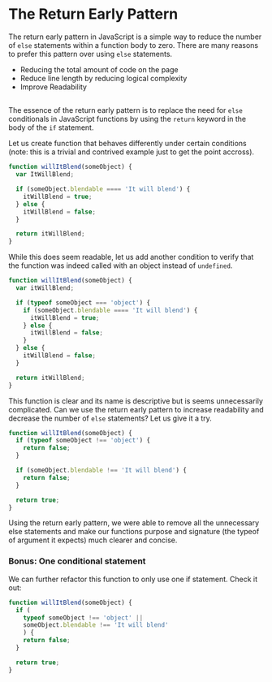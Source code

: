 # The Return Early Pattern

The return early pattern in JavaScript is a simple way to reduce the number of `else` statements within a function body to zero. There are many reasons to prefer this pattern over using `else` statements.

* Reducing the total amount of code on the page
* Reduce line length by reducing logical complexity
* Improve Readability

##  

The essence of the return early pattern is to replace the need for `else` conditionals in JavaScript functions by using the `return` keyword in the body of the `if` statement.

Let us create function that behaves differently under certain conditions (note: this is a trivial and contrived example just to get the point accross).

```js
function willItBlend(someObject) {
  var ItWillBlend;

  if (someObject.blendable ==== 'It will blend') {
    itWillBlend = true;
  } else {
    itWillBlend = false;
  }

  return itWillBlend;
}
```

While this does seem readable, let us add another condition to verify that the function was indeed called with an object instead of `undefined`.

```js
function willItBlend(someObject) {
  var itWillBlend;

  if (typeof someObject === 'object') {
    if (someObject.blendable ==== 'It will blend') {
      itWillBlend = true;
    } else {
      itWillBlend = false;
    }
  } else {
    itWillBlend = false;
  }

  return itWillBlend;
}
```

This function is clear and its name is descriptive but is seems unnecessarily complicated. Can we use the return early pattern to increase readability and decrease the number of `else` statements? Let us give it a try.


```js
function willItBlend(someObject) {
  if (typeof someObject !== 'object') {
    return false;
  }

  if (someObject.blendable !== 'It will blend') {
    return false;
  }

  return true;
}
```

Using the return early pattern, we were able to remove all the unnecessary else statements and make our functions purpose and signature (the typeof of argument it expects) much clearer and concise.

### Bonus: One conditional statement

We can further refactor this function to only use one if statement. Check it out:

```js
function willItBlend(someObject) {
  if (
    typeof someObject !== 'object' ||
    someObject.blendable !== 'It will blend'
    ) {
    return false;
  }

  return true;
}
```
